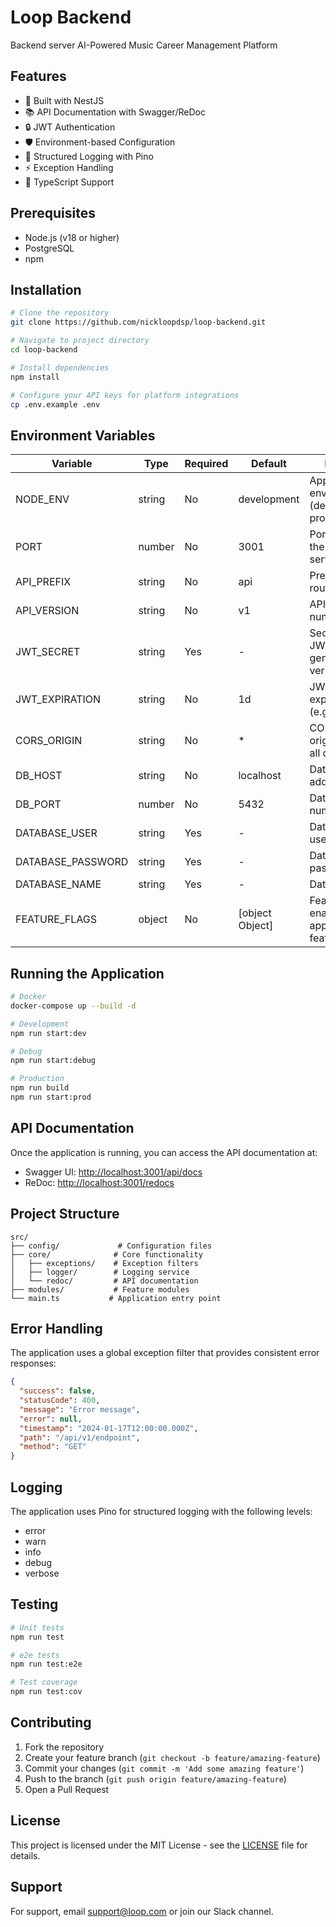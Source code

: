 # Loop Backend

Backend server AI-Powered Music Career Management Platform

## Features

- 🚀 Built with NestJS
- 📚 API Documentation with Swagger/ReDoc
- 🔒 JWT Authentication
- 🛡️ Environment-based Configuration
- 📝 Structured Logging with Pino
- ⚡ Exception Handling
- 🎯 TypeScript Support

## Prerequisites

- Node.js (v18 or higher)
- PostgreSQL
- npm

## Installation

```bash
# Clone the repository
git clone https://github.com/nickloopdsp/loop-backend.git

# Navigate to project directory
cd loop-backend

# Install dependencies
npm install

# Configure your API keys for platform integrations
cp .env.example .env

```

## Environment Variables

| Variable | Type | Required | Default | Description |
|----------|------|----------|---------|-------------|
| NODE_ENV | string | No | development | Application environment (development, production, test) |
| PORT | number | No | 3001 | Port number for the application server |
| API_PREFIX | string | No | api | Prefix for all API routes |
| API_VERSION | string | No | v1 | API version number |
| JWT_SECRET | string | Yes | - | Secret key for JWT token generation and verification |
| JWT_EXPIRATION | string | No | 1d | JWT token expiration time (e.g., 1d, 7d, 24h) |
| CORS_ORIGIN | string | No | * | CORS allowed origins (use * for all origins) |
| DB_HOST | string | No | localhost | Database host address |
| DB_PORT | number | No | 5432 | Database port number |
| DATABASE_USER | string | Yes | - | Database username |
| DATABASE_PASSWORD | string | Yes | - | Database password |
| DATABASE_NAME | string | Yes | - | Database name |
| FEATURE_FLAGS | object | No | [object Object] | Feature flags for enabling/disabling application features |

## Running the Application

```bash
# Docker
docker-compose up --build -d

# Development
npm run start:dev

# Debug
npm run start:debug

# Production
npm run build
npm run start:prod
```

## API Documentation

Once the application is running, you can access the API documentation at:

- Swagger UI: [http://localhost:3001/api/docs](http://localhost:3001/api/docs)
- ReDoc: [http://localhost:3001/redocs](http://localhost:3001/redocs)

## Project Structure

```
src/
├── config/             # Configuration files
├── core/              # Core functionality
│   ├── exceptions/    # Exception filters
│   ├── logger/        # Logging service
│   └── redoc/         # API documentation
├── modules/           # Feature modules
└── main.ts           # Application entry point
```

## Error Handling

The application uses a global exception filter that provides consistent error responses:

```json
{
  "success": false,
  "statusCode": 400,
  "message": "Error message",
  "error": null,
  "timestamp": "2024-01-17T12:00:00.000Z",
  "path": "/api/v1/endpoint",
  "method": "GET"
}
```

## Logging

The application uses Pino for structured logging with the following levels:
- error
- warn
- info
- debug
- verbose

## Testing

```bash
# Unit tests
npm run test

# e2e tests
npm run test:e2e

# Test coverage
npm run test:cov
```

## Contributing

1. Fork the repository
2. Create your feature branch (`git checkout -b feature/amazing-feature`)
3. Commit your changes (`git commit -m 'Add some amazing feature'`)
4. Push to the branch (`git push origin feature/amazing-feature`)
5. Open a Pull Request

## License

This project is licensed under the MIT License - see the [LICENSE](LICENSE) file for details.

## Support

For support, email support@loop.com or join our Slack channel.
